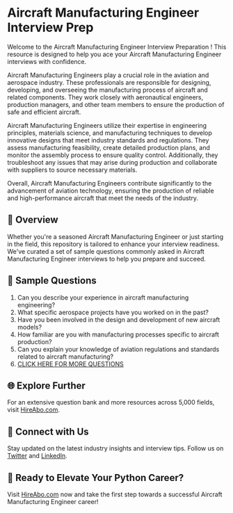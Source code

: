 # Aircraft Manufacturing Engineer Interview Prep

Welcome to the Aircraft Manufacturing Engineer Interview Preparation ! This resource is designed to help you ace your Aircraft Manufacturing Engineer interviews with confidence.

Aircraft Manufacturing Engineers play a crucial role in the aviation and aerospace industry. These professionals are responsible for designing, developing, and overseeing the manufacturing process of aircraft and related components. They work closely with aeronautical engineers, production managers, and other team members to ensure the production of safe and efficient aircraft.

Aircraft Manufacturing Engineers utilize their expertise in engineering principles, materials science, and manufacturing techniques to develop innovative designs that meet industry standards and regulations. They assess manufacturing feasibility, create detailed production plans, and monitor the assembly process to ensure quality control. Additionally, they troubleshoot any issues that may arise during production and collaborate with suppliers to source necessary materials.

Overall, Aircraft Manufacturing Engineers contribute significantly to the advancement of aviation technology, ensuring the production of reliable and high-performance aircraft that meet the needs of the industry.

## 🚀 Overview

Whether you're a seasoned Aircraft Manufacturing Engineer or just starting in the field, this repository is tailored to enhance your interview readiness. We've curated a set of sample questions commonly asked in Aircraft Manufacturing Engineer interviews to help you prepare and succeed.

## 📝 Sample Questions

1. Can you describe your experience in aircraft manufacturing engineering?
2. What specific aerospace projects have you worked on in the past?
3. Have you been involved in the design and development of new aircraft models?
4. How familiar are you with manufacturing processes specific to aircraft production?
5. Can you explain your knowledge of aviation regulations and standards related to aircraft manufacturing?
6. [CLICK HERE FOR MORE QUESTIONS](https://hireabo.com/job/14_1_14/Aircraft%20Manufacturing%20Engineer)

## 🌐 Explore Further

For an extensive question bank and more resources across 5,000 fields, visit [HireAbo.com](https://www.hireabo.com).

## 📱 Connect with Us

Stay updated on the latest industry insights and interview tips. Follow us on [Twitter](https://twitter.com/hireabo) and [LinkedIn](https://www.linkedin.com/in/hire-abo-3609972a8/).

## 🚀 Ready to Elevate Your Python Career?

Visit [HireAbo.com](https://www.hireabo.com) now and take the first step towards a successful Aircraft Manufacturing Engineer career!